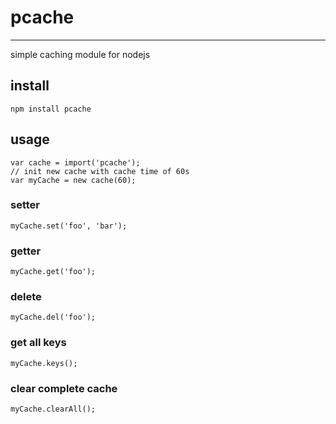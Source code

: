 # pcache

* * *

simple caching module for nodejs

## install
    npm install pcache

## usage

    var cache = import('pcache');
    // init new cache with cache time of 60s
    var myCache = new cache(60);

### setter
    myCache.set('foo', 'bar');

### getter
    myCache.get('foo');

### delete
    myCache.del('foo');

### get all keys
    myCache.keys();

### clear complete cache
    myCache.clearAll();
